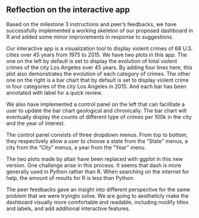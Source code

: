 ## Reflection on the interactive app

Based on the milestone 3 instructions and peer’s feedbacks, we have successfully implemented a working skeleton of our proposed dashboard in R and added some minor improvements in response to suggestions.

Our interactive app is a visualization tool to display violent crimes of 68 U.S. cities over 45 years from 1975 to 2015. We have two plots in this app. The one on the left by default is set to display the evolution of total violent crimes of the city Los Angeles over 45 years. By adding four lines here, this plot also demonstrates the evolution of each category of crimes. The other one on  the right is a bar chart that by default is set to display violent crime in four categories of the city Los Angeles in 2015. And each bar has been annotated with label for a quick review.

We also have implemented a control panel on the left that can facilitate a user to update the bar chart geological and chronically. The bar chart will eventually display the counts of different type of crimes per 100k in the city and the year of interest.

The control panel consists of three dropdown menus. From top to bottom, they respectively allow a user to choose a state from the “State” menus, a city from the “City” menus, a year from the “Year” menu.

The two plots made by altair have been replaced with ggplot in this new version. One challenge arise in this process. It seems that dash is more generally used in Python rather than R. When searching on the internet for help, the amount of results for R is less than Python. 

The peer feedbacks gave an insight into different perspective for the same problem that we were tryingto solve. We are going to aestheticly make the dashboard visually more comfortable and readable, including modify titles and labels, and add additional interactive features.



